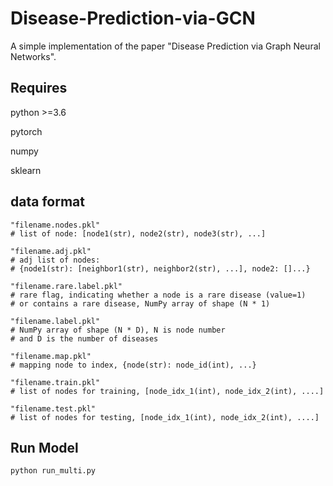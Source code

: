 # Disease-Prediction-via-GCN
A simple implementation of the paper "Disease Prediction via Graph Neural Networks".

## Requires
python >=3.6

pytorch

numpy

sklearn

## data format
```shell script
"filename.nodes.pkl"
# list of node: [node1(str), node2(str), node3(str), ...]

"filename.adj.pkl"
# adj list of nodes: 
# {node1(str): [neighbor1(str), neighbor2(str), ...], node2: []...}

"filename.rare.label.pkl"
# rare flag, indicating whether a node is a rare disease (value=1) 
# or contains a rare disease, NumPy array of shape (N * 1) 

"filename.label.pkl"
# NumPy array of shape (N * D), N is node number 
# and D is the number of diseases

"filename.map.pkl"
# mapping node to index, {node(str): node_id(int), ...}

"filename.train.pkl"
# list of nodes for training, [node_idx_1(int), node_idx_2(int), ....]

"filename.test.pkl"
# list of nodes for testing, [node_idx_1(int), node_idx_2(int), ....]
```

## Run Model
```shell script
python run_multi.py
```


